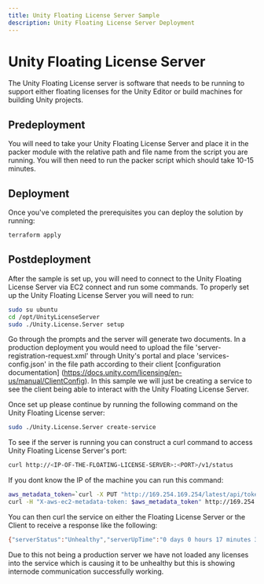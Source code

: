 ```yaml
---
title: Unity Floating License Server Sample
description: Unity Floating License Server Deployment
---
```


# Unity Floating License Server

The Unity Floating License server is software that needs to be running to support either floating licenses for the Unity Editor or build machines for building Unity projects.
## Predeployment

You will need to take your Unity Floating License Server and place it in the packer module with the relative path and file name from the script you are running. You will then need to run the packer script which should take 10-15 minutes.

## Deployment

Once you've completed the prerequisites you can deploy the solution by running:

``` bash
terraform apply
```

## Postdeployment

After the sample is set up, you will need to connect to the Unity Floating License Server via EC2 connect and run some commands. To properly set up the Unity Floating License Server you will need to run:
```bash
sudo su ubuntu
cd /opt/UnityLicenseServer
sudo ./Unity.License.Server setup
```
Go through the prompts and the server will generate two documents. In a production deployment you would need to upload the file 'server-registration-request.xml' through Unity's portal and place 'services-config.json' in the file path according to their client [configuration documentation] (https://docs.unity.com/licensing/en-us/manual/ClientConfig). In this sample we will just be creating a service to see the client being able to interact with the Unity Floating License Server.

Once set up please continue by running the following command on the Unity Floating License server:
```bash
sudo ./Unity.License.Server create-service
```
To see if the server is running you can construct a curl command to access Unity Floating License Server's port:
```bash
curl http://<IP-OF-THE-FLOATING-LICENSE-SERVER>:<PORT>/v1/status
```
If you dont know the IP of the machine you can run this command:
```bash
aws_metadata_token=`curl -X PUT "http://169.254.169.254/latest/api/token" -H "X-aws-ec2-metadata-token-ttl-seconds: 21600"`
curl -H "X-aws-ec2-metadata-token: $aws_metadata_token" http://169.254.169.254/latest/meta-data/local-ipv4
```
You can then curl the service on either the Floating License Server or the Client to receive a response like the following:
```bash
{"serverStatus":"Unhealthy","serverUpTime":"0 days 0 hours 17 minutes 30 seconds","serverUpTimeMs":1050770,"version":"2.1.0+e3f6bc2","serverId":"ip-192-168-0-7"}
```
Due to this not being a production server we have not loaded any licenses into the service which is causing it to be unhealthy but this is showing internode communication successfully working.
